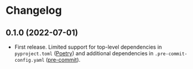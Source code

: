 # Changelog

<a name="0.1.0"></a>
## 0.1.0 (2022-07-01)
- First release.
  Limited support for top-level dependencies in `pyproject.toml` ([Poetry](https://python-poetry.org/))
  and additional dependencies in `.pre-commit-config.yaml` ([pre-commit](https://pre-commit.com/)).
